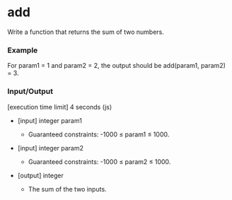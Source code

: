 # add

Write a function that returns the sum of two numbers.

### Example

For param1 = 1 and param2 = 2, the output should be
add(param1, param2) = 3.

### Input/Output

[execution time limit] 4 seconds (js)

* [input] integer param1

    * Guaranteed constraints:
-1000 ≤ param1 ≤ 1000.

* [input] integer param2

    * Guaranteed constraints:
-1000 ≤ param2 ≤ 1000.

* [output] integer

    * The sum of the two inputs.